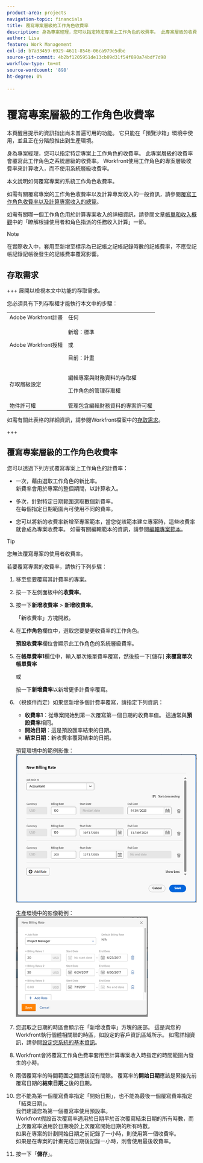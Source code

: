 ```yaml
---
product-area: projects
navigation-topic: financials
title: 覆寫專案層級的工作角色收費率
description: 身為專案經理，您可以指定特定專案上工作角色的收費率。 此專案層級的收費率會覆寫此工作角色之系統層級的收費率。 Workfront使用工作角色的專案層級收費率來計算收入，而不使用系統層級收費率。
author: Lisa
feature: Work Management
exl-id: b7a33459-6929-4611-8546-06ca979e5dbe
source-git-commit: 4b2bf1205951de13cb09d31f54f890a74bdf7d98
workflow-type: tm+mt
source-wordcount: '898'
ht-degree: 0%

---
```


# 覆寫專案層級的工作角色收費率

<span class="preview">本頁醒目提示的資訊指出尚未普遍可用的功能。 它只能在「預覽沙箱」環境中使用，並且正在分階段推出到生產環境。</span>

身為專案經理，您可以指定特定專案上工作角色的收費率。 此專案層級的收費率會覆寫此工作角色之系統層級的收費率。 Workfront使用工作角色的專案層級收費率來計算收入，而不使用系統層級收費率。

本文說明如何覆寫專案的系統工作角色收費率。

如需有關覆寫專案的工作角色收費率以及計算專案收入的一般資訊，請參閱[覆寫工作角色收費率以及計算專案收入的總覽](../../../manage-work/projects/project-finances/override-role-billing-rates-and-calculate-project-revenue.md)。

如需有關哪一個工作角色用於計算專案收入的詳細資訊，請參閱文章[帳單和收入概觀](../../../manage-work/projects/project-finances/billing-and-revenue-overview.md)中的「瞭解根據使用者和角色指派的任務收入計算」一節。

>[!NOTE]
>
>在實際收入中，套用至新增至標示為已記帳之記帳記錄時數的記帳費率，不應受記帳記錄記帳後發生的記帳費率覆寫影響。

## 存取需求

+++ 展開以檢視本文中功能的存取需求。

您必須具有下列存取權才能執行本文中的步驟：

<table style="table-layout:auto"> 
 <col> 
 <col> 
 <tbody> 
  <tr> 
   <td role="rowheader">Adobe Workfront計畫</td> 
   <td>任何</td> 
  </tr> 
  <tr> 
   <td role="rowheader">Adobe Workfront授權</td> 
   <td>
   <p>新增：標準</p>
   <p>或</p>
   <p>目前：計畫</p></td> 
  </tr> 
  <tr> 
   <td role="rowheader">存取層級設定</td> 
   <td> <p>編輯專案與財務資料的存取權</p> <p>工作角色的管理存取權</p></td> 
  </tr> 
  <tr> 
   <td role="rowheader">物件許可權</td> 
   <td>管理包含編輯財務資料的專案許可權 </td> 
  </tr> 
 </tbody> 
</table>

如需有關此表格的詳細資訊，請參閱Workfront檔案中的[存取需求](/help/quicksilver/administration-and-setup/add-users/access-levels-and-object-permissions/access-level-requirements-in-documentation.md)。

+++

## 覆寫專案層級的工作角色收費率

您可以透過下列方式覆寫專案上工作角色的計費率：

* 一次，藉由選取工作角色的新比率。\
  新費率會用於專案的整個期間，以計算收入。

* 多次，針對特定日期範圍選取數個新費率。\
  在每個指定日期範圍內可使用不同的費率。

* 您可以將新的收費率新增至專案範本，當您從該範本建立專案時，這些收費率就會成為專案收費率。 如需有關編輯範本的資訊，請參閱[編輯專案範本](/help/quicksilver/manage-work/projects/create-and-manage-templates/edit-templates.md)。

>[!TIP]
>
>您無法覆寫專案的使用者收費率。

若要覆寫專案的收費率，請執行下列步驟：

1. 移至您要覆寫其計費率的專案。
1. 按一下左側面板中的&#x200B;**收費率**。
1. 按一下&#x200B;**新增收費率** > **新增收費率**。

   「新收費率」方塊開啟。

1. 在&#x200B;**工作角色**&#x200B;欄位中，選取您要變更收費率的工作角色。

   **預設收費率**&#x200B;欄位會顯示此工作角色的系統層級費率。

1. 在&#x200B;**帳單費率1**&#x200B;欄位中，輸入單次帳單費率覆寫，然後按一下[儲存] **來覆寫單次帳單費率**

   或

   按一下&#x200B;**新增費率**&#x200B;以新增更多計費率覆寫。

1. （視條件而定）如果您新增多個計費率覆寫，請指定下列資訊：

   * **收費率1**：從專案開始到第一次覆寫第一個日期的收費率值。 這通常與&#x200B;**預設費率**&#x200B;相同。
   * **開始日期**：這是預設匯率結束的日期。
   * **結束日期**：新收費率覆寫結束的日期。

   <span class="preview">預覽環境中的範例影像：</span>
   ![覆寫日期的收費率](assets/billing-rates-093025.png)

   生產環境中的影像範例：
   ![覆寫日期的收費率](assets/new-billing-rate-with-adjustment-dates-350x266.png)

1. 您選取之日期的時區會顯示在「新增收費率」方塊的底部。 這是與您的Workfront執行個體相關聯的時區，如設定的客戶資訊區域所示。 如需詳細資訊，請參閱[設定您系統的基本資訊](../../../administration-and-setup/get-started-wf-administration/configure-basic-info.md)。
1. Workfront會將覆寫工作角色費率套用至計算專案收入時指定的時間範圍內發生的小時。
1. 兩個覆寫率的時間範圍之間應該沒有間隙。 覆寫率的&#x200B;**開始日期**&#x200B;應該是緊接先前覆寫日期的&#x200B;**結束日期**&#x200B;之後的日期。

1. 您不能為第一個覆寫費率指定「開始日期」，也不能為最後一個覆寫費率指定「結束日期」。\
   我們建議您為第一個覆寫率使用預設率。\
   Workfront假設首次覆寫率適用於日期早於首次覆寫結束日期的所有時數，而上次覆寫率適用於日期晚於上次覆寫開始日期的所有時數。\
   如果在專案的計劃開始日期之前記錄了一小時，則使用第一個收費率。\
   如果是在專案的計畫完成日期後記錄一小時，則會使用最後收費率。

1. 按一下「**儲存**」。
